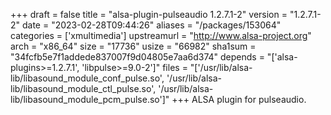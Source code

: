+++
draft = false
title = "alsa-plugin-pulseaudio 1.2.7.1-2"
version = "1.2.7.1-2"
date = "2023-02-28T09:44:26"
aliases = "/packages/153064"
categories = ['xmultimedia']
upstreamurl = "http://www.alsa-project.org"
arch = "x86_64"
size = "17736"
usize = "66982"
sha1sum = "34fcfb5e7f1addede837007f9d04805e7aa6d374"
depends = "['alsa-plugins>=1.2.7.1', 'libpulse>=9.0-2']"
files = "['/usr/lib/alsa-lib/libasound_module_conf_pulse.so', '/usr/lib/alsa-lib/libasound_module_ctl_pulse.so', '/usr/lib/alsa-lib/libasound_module_pcm_pulse.so']"
+++
ALSA plugin for pulseaudio.